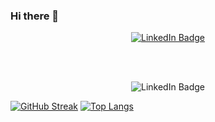 ### Hi there 👋

<div align="center">
  <a href="https://www.linkedin.com/in/emmet-tam/">
    <img src="https://img.shields.io/badge/LinkedIn-blue?style=for-the-badge&logo=linkedin&logoColor=white" alt="LinkedIn Badge"/>
  </a>
</div> 

<br><br>

<div align="center">
    <img src="https://komarev.com/ghpvc/?username=etam4260" alt="LinkedIn Badge"/>
</div>







[![GitHub Streak](http://github-readme-streak-stats.herokuapp.com?user=etam4260&theme=dark&background=000000)](https://git.io/streak-stats)
[![Top Langs](https://github-readme-stats.vercel.app/api/top-langs/?username=etam4260&layout=compact&theme=vision-friendly-dark)](https://github.com/anuraghazra/github-readme-stats)
 
<!--
**etam4260/etam4260** is a ✨ _special_ ✨ repository because its `README.md` (this file) appears on your GitHub profile.

Here are some ideas to get you started:

- 🔭 I’m currently working on ...
- 🌱 I’m currently learning ...
- 👯 I’m looking to collaborate on ...
- 🤔 I’m looking for help with ...
- 💬 Ask me about ...
- 📫 How to reach me: ...
- 😄 Pronouns: ...
- ⚡ Fun fact: ...
-->

